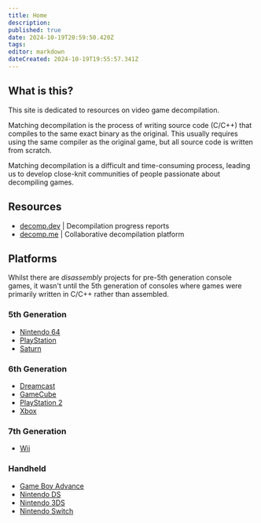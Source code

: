 ```yaml
---
title: Home
description: 
published: true
date: 2024-10-19T20:59:50.420Z
tags: 
editor: markdown
dateCreated: 2024-10-19T19:55:57.341Z
---
```


## What is this?

This site is dedicated to resources on video game decompilation.

Matching decompilation is the process of writing source code (C/C++) that compiles to the same exact binary as the original. This usually requires using the same compiler as the original game, but all source code is written from scratch.

Matching decompilation is a difficult and time-consuming process, leading us to develop close-knit communities of people passionate about decompiling games.

## Resources

- [decomp.dev](https://decomp.dev) | Decompilation progress reports
- [decomp.me](https://decomp.me) | Collaborative decompilation platform

## Platforms

Whilst there are *disassembly* projects for pre-5th generation console games, it wasn't until the 5th generation of consoles where games were primarily written in C/C++ rather than assembled.

### 5th Generation
- [Nintendo 64](/platforms/nintendo-64)
- [PlayStation](/platforms/playstation)
- [Saturn](/platforms/saturn)

### 6th Generation
- [Dreamcast](/platforms/dreamcast)
- [GameCube](/platforms/gamecube-wii)
- [PlayStation 2](/platforms/playstation-2)
- [Xbox](/platforms/xbox)

### 7th Generation
- [Wii](/platforms/gamecube-wii)

### Handheld
- [Game Boy Advance](/platforms/game-boy-advance)
- [Nintendo DS](/platforms/nintendo-ds)
- [Nintendo 3DS](/platforms/nintendo-3ds)
- [Nintendo Switch](/platforms/switch)
